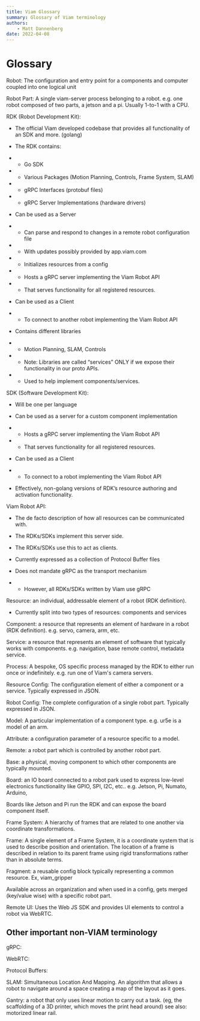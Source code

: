```yaml
---
title: Viam Glossary
summary: Glossary of Viam terminology
authors:
    - Matt Dannenberg
date: 2022-04-08
---
```

# Glossary
Robot: The configuration and entry point for a components and computer coupled into one logical unit

Robot Part: A single viam-server process belonging to a robot. e.g. one robot composed of two parts,  a jetson and a pi. Usually 1-to-1 with a CPU.

RDK (Robot Development Kit):

* The official Viam developed codebase that provides all functionality of an SDK and more. (golang)

* The RDK contains: 

* * Go SDK

* * Various Packages (Motion Planning, Controls, Frame System, SLAM)

* * gRPC Interfaces (protobuf files)

* * gRPC Server Implementations (hardware drivers)

* Can be used as a Server

* * Can parse and respond to changes in a remote robot configuration file
 
* * With updates possibly provided by app.viam.com

* * Initializes resources from a config

* * Hosts a gRPC server implementing the Viam Robot API

* * That serves functionality for all registered resources.

* Can be used as a Client

* * To connect to another robot implementing the Viam Robot API

* Contains different libraries

* * Motion Planning, SLAM, Controls

* * Note: Libraries are called “services” ONLY if we expose their functionality in our proto APIs. 

* * Used to help implement components/services.

SDK (Software Development Kit):

* Will be one per language

* Can be used as a server for a custom component implementation

* * Hosts a gRPC server implementing the Viam Robot API

* * That serves functionality for all registered resources.

* Can be used as a Client

* * To connect to a robot implementing the Viam Robot API

* Effectively, non-golang versions of RDK’s resource authoring and activation functionality.

Viam Robot API:

* The de facto description of how all resources can be communicated with.

* The RDKs/SDKs implement this server side.

* The RDKs/SDKs use this to act as clients.

* Currently expressed as a collection of Protocol Buffer files

* Does not mandate gRPC as the transport mechanism

* * However, all RDKs/SDKs written by Viam use gRPC

Resource: an individual, addressable element of a robot (RDK definition).

* Currently split into two types of resources: components and services

Component: a resource that represents an element of hardware in a robot (RDK definition). e.g. servo, camera, arm, etc.

Service: a resource that represents an element of software that typically works with components. e.g. navigation, base remote control, metadata service.

Process: A bespoke, OS specific process managed by the RDK to either run once or indefinitely. e.g. run one of Viam's camera servers.

Resource Config: The configuration element of either a component or a service. Typically expressed in JSON.

Robot Config: The complete configuration of a single robot part. Typically expressed in JSON.

Model: A particular implementation of a component type. e.g. ur5e is a model of an arm.

Attribute: a configuration parameter of a resource specific to a model.

Remote: a robot part which is controlled by another robot part.

Base: a physical, moving component to which other components are typically mounted.

Board: an IO board connected to a robot park used to express low-level electronics functionality like GPIO, SPI, I2C, etc.. e.g. Jetson, Pi, Numato, Arduino, 

Boards like Jetson and Pi run the RDK and can expose the board component itself.

Frame System: A hierarchy of frames that are related to one another via coordinate transformations.

Frame: A single element of a Frame System, it is a coordinate system that is used to describe position and orientation. The location of a frame is described in relation to its parent frame using rigid transformations rather than in absolute terms.

Fragment: a reusable config block typically representing a common resource. Ex, viam_gripper

Available across an organization and when used in a config, gets merged (key/value wise) with a specific robot part.

Remote UI: Uses the Web JS SDK and provides UI elements to control a robot via WebRTC.

## Other important non-VIAM terminology
gRPC: 

WebRTC: 

Protocol Buffers: 

SLAM: Simultaneous Location And Mapping. An algorithm that allows a robot to navigate around a space creating a map of the layout as it goes.

Gantry: a robot that only uses linear motion to carry out a task. (eg, the scaffolding of a 3D printer, which moves the print head around) see also: motorized linear rail.
